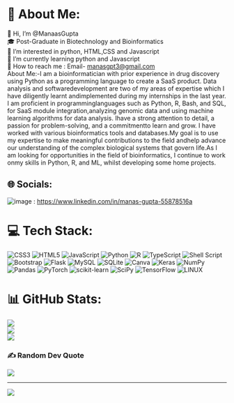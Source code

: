 # 💫 About Me:
👋 Hi, I’m @ManaasGupta<br>🎓 Post-Graduate in Biotechnology and Bioinformatics<br>👀 I’m interested in python, HTML,CSS and Javascript<br>🌱 I’m currently learning python and Javascript<br>📧 How to reach me : Email- manasgpt3@gmail.com<br>About Me:-I am a bioinformatician with prior experience in drug discovery using Python as a programming language to create a SaaS product. Data analysis and softwaredevelopment are two of my areas of expertise which I have diligently learnt andimplemented during my internships in the last year. I am proficient in programminglanguages such as Python, R, Bash, and SQL, for SaaS module integration,analyzing genomic data and using machine learning algorithms for data analysis. Ihave a strong attention to detail, a passion for problem-solving, and a commitmentto learn and grow. I have worked with various bioinformatics tools and databases.My goal is to use my expertise to make meaningful contributions to the field andhelp advance our understanding of the complex biological systems that govern life.As I am looking for opportunities in the field of bioinformatics, I continue to work onmy skills in Python, R, and ML, whilst developing some home projects.


## 🌐 Socials:
![image](https://img.shields.io/badge/LinkedIn-0A66C2.svg?style=for-the-badge&logo=LinkedIn&logoColor=white) : https://www.linkedin.com/in/manas-gupta-55878516a

# 💻 Tech Stack:
![CSS3](https://img.shields.io/badge/css3-%231572B6.svg?style=for-the-badge&logo=css3&logoColor=white) ![HTML5](https://img.shields.io/badge/html5-%23E34F26.svg?style=for-the-badge&logo=html5&logoColor=white) ![JavaScript](https://img.shields.io/badge/javascript-%23323330.svg?style=for-the-badge&logo=javascript&logoColor=%23F7DF1E) ![Python](https://img.shields.io/badge/python-3670A0?style=for-the-badge&logo=python&logoColor=ffdd54) ![R](https://img.shields.io/badge/r-%23276DC3.svg?style=for-the-badge&logo=r&logoColor=white) ![TypeScript](https://img.shields.io/badge/typescript-%23007ACC.svg?style=for-the-badge&logo=typescript&logoColor=white) ![Shell Script](https://img.shields.io/badge/shell_script-%23121011.svg?style=for-the-badge&logo=gnu-bash&logoColor=white) ![Bootstrap](https://img.shields.io/badge/bootstrap-%23563D7C.svg?style=for-the-badge&logo=bootstrap&logoColor=white) ![Flask](https://img.shields.io/badge/flask-%23000.svg?style=for-the-badge&logo=flask&logoColor=white) ![MySQL](https://img.shields.io/badge/mysql-%2300f.svg?style=for-the-badge&logo=mysql&logoColor=white) ![SQLite](https://img.shields.io/badge/sqlite-%2307405e.svg?style=for-the-badge&logo=sqlite&logoColor=white) ![Canva](https://img.shields.io/badge/Canva-%2300C4CC.svg?style=for-the-badge&logo=Canva&logoColor=white) ![Keras](https://img.shields.io/badge/Keras-%23D00000.svg?style=for-the-badge&logo=Keras&logoColor=white) ![NumPy](https://img.shields.io/badge/numpy-%23013243.svg?style=for-the-badge&logo=numpy&logoColor=white) ![Pandas](https://img.shields.io/badge/pandas-%23150458.svg?style=for-the-badge&logo=pandas&logoColor=white) ![PyTorch](https://img.shields.io/badge/PyTorch-%23EE4C2C.svg?style=for-the-badge&logo=PyTorch&logoColor=white) ![scikit-learn](https://img.shields.io/badge/scikit--learn-%23F7931E.svg?style=for-the-badge&logo=scikit-learn&logoColor=white) ![SciPy](https://img.shields.io/badge/SciPy-%230C55A5.svg?style=for-the-badge&logo=scipy&logoColor=%white) ![TensorFlow](https://img.shields.io/badge/TensorFlow-%23FF6F00.svg?style=for-the-badge&logo=TensorFlow&logoColor=white) ![LINUX](https://img.shields.io/badge/Linux-FCC624?style=for-the-badge&logo=linux&logoColor=black)
# 📊 GitHub Stats:
![](https://github-readme-stats.vercel.app/api?username=ManaasGupta&theme=dark&hide_border=false&include_all_commits=true&count_private=true)<br/>
![](https://github-readme-streak-stats.herokuapp.com/?user=ManaasGupta&theme=dark&hide_border=false)<br/>
![](https://github-readme-stats.vercel.app/api/top-langs/?username=ManaasGupta&theme=dark&hide_border=false&include_all_commits=true&count_private=true&layout=compact)

### ✍️ Random Dev Quote
![](https://quotes-github-readme.vercel.app/api?type=horizontal&theme=dark)

---
[![](https://visitcount.itsvg.in/api?id=ManaasGupta&icon=5&color=9)](https://visitcount.itsvg.in)

<!-- Proudly created with GPRM ( https://gprm.itsvg.in ) -->
